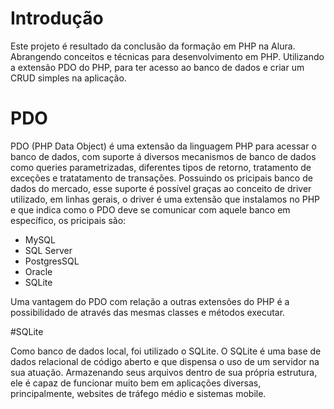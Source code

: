 # Introdução
Este projeto é resultado da conclusão da formação em PHP na Alura. Abrangendo conceitos e técnicas para desenvolvimento em PHP. 
Utilizando a extensão PDO do PHP, para ter acesso ao banco de dados e criar um CRUD simples na aplicação.


# PDO

PDO (PHP Data Object) é uma extensão da linguagem PHP para acessar o banco de dados, com suporte á diversos mecanismos de banco de dados como queries parametrizadas, diferentes tipos de retorno, tratamento de exceções e tratatamento de transações.
Possuindo os pricipais banco de dados do mercado, esse suporte é possível graças ao conceito de driver utilizado, em linhas gerais, o driver é uma extensão que instalamos no PHP e que indica como o PDO deve se comunicar com aquele banco em específico, os pricipais são:
- MySQL
- SQL Server
- PostgresSQL
- Oracle
- SQLite

Uma vantagem do PDO com relação a outras extensões do PHP é a possibilidado de através das mesmas classes e métodos executar.

#SQLite

Como banco de dados local, foi utilizado o SQLite. O SQLite é uma base de dados relacional de código aberto e que dispensa o uso de um servidor na sua atuação. Armazenando seus arquivos dentro de sua própria estrutura, ele é capaz de funcionar muito bem em aplicações diversas, principalmente, websites de tráfego médio e sistemas mobile.
